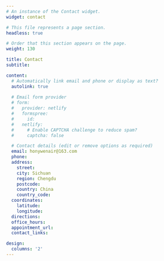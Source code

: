 ```yaml
---
# An instance of the Contact widget.
widget: contact

# This file represents a page section.
headless: true

# Order that this section appears on the page.
weight: 130

title: Contact
subtitle:

content:
  # Automatically link email and phone or display as text?
  autolink: true
  
  # Email form provider
  # form:
  #   provider: netlify
  #   formspree:
  #     id:
  #   netlify:
  #     # Enable CAPTCHA challenge to reduce spam?
  #     captcha: false

  # Contact details (edit or remove options as required)
  email: honywenair@163.com
  phone: 
  address:
    street: 
    city: Sichuan
    region: Chengdu
    postcode: 
    country: China
    country_code: 
  coordinates:
    latitude: 
    longitude: 
  directions: 
  office_hours:
  appointment_url: 
  contact_links:

design:
  columns: '2'
---
```


